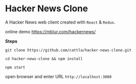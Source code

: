 # Hacker News Clone

A Hacker News web client created with `React` & `Redux`.

online demo https://mblur.com/hackernews/

**Steps**

```
git clone https://github.com/cattla/hacker-news-clone.git

cd hacker-news-clone && npm install

npm start

```


open browser and enter URL `http://localhost:3000`
